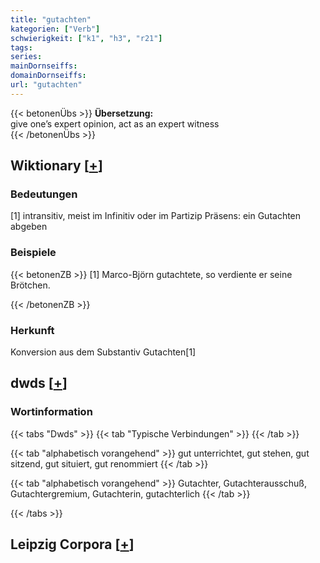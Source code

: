 ```yaml
---
title: "gutachten"
kategorien: ["Verb"]
schwierigkeit: ["k1", "h3", "r21"]
tags:
series:
mainDornseiffs:
domainDornseiffs:
url: "gutachten"
---
```


{{< betonenÜbs >}}
**Übersetzung:**  
give one’s expert opinion, act as an expert witness  
{{< /betonenÜbs >}}

## Wiktionary [[+](https://de.wiktionary.org/wiki/gutachten)]

### Bedeutungen
[1] intransitiv, meist im Infinitiv oder im Partizip Präsens: ein Gutachten abgeben  

### Beispiele
{{< betonenZB >}}
[1] Marco-Björn gutachtete, so verdiente er seine Brötchen.  

{{< /betonenZB >}}
### Herkunft
Konversion aus dem Substantiv Gutachten[1]  



## dwds [[+](https://www.dwds.de/wb/gutachten)]

### Wortinformation
{{< tabs "Dwds" >}}
{{< tab "Typische Verbindungen" >}}
{{< /tab >}}

{{< tab "alphabetisch vorangehend" >}}
gut unterrichtet, gut stehen, gut sitzend, gut situiert, gut renommiert
{{< /tab >}}

{{< tab "alphabetisch vorangehend" >}}
Gutachter, Gutachterausschuß, Gutachtergremium, Gutachterin, gutachterlich
{{< /tab >}}

{{< /tabs >}}

## Leipzig Corpora [[+](https://corpora.uni-leipzig.de/en/res?word=gutachten&corpusId=deu_newscrawl-public_2018)]

